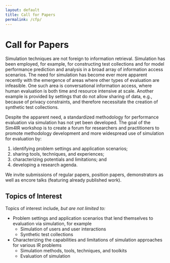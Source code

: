 ```yaml
---
layout: default
title: Call for Papers
permalink: /cfp/
---
```


# Call for Papers

Simulation techniques are not foreign to information retrieval.  Simulation has been employed, for example, for constructing test collections and for model performance prediction and analysis in a broad array of information access scenarios.  The need for simulation has become ever more apparent recently with the emergence of areas where other types of evaluation are infeasible.  One such area is conversational information access, where human evaluation is both time and resource intensive at scale.  Another example is provided by settings that do not allow sharing of data, e.g., because of privacy constraints, and therefore necessitate the creation of synthetic test collections.

Despite the apparent need, a standardized methodology for performance evaluation via simulation has not yet been developed.  The goal of the Sim4IR workshop is to create a forum for researchers and practitioners to promote methodology development and more widespread use of simulation for evaluation by:

1. identifying problem settings and application scenarios;
2. sharing tools, techniques, and experiences;
3. characterizing potentials and limitations; and
4. developing a research agenda.

We invite submissions of regular papers, position papers, demonstrators as well as encore talks (featuring already published work).

## Topics of Interest

Topics of interest include, *but are not limited to:*

* Problem settings and application scenarios that lend themselves to evaluation via simulation, for example
  * Simulation of users and user interactions
  * Synthetic test collections
* Characterizing the capabilities and limitations of simulation approaches for various IR problems
  * Simulation methods, tools, techniques, and toolkits
  * Evaluation of simulation